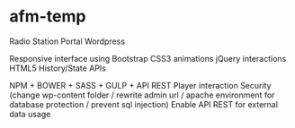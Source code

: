 # afm-temp

Radio Station Portal
Wordpress

Responsive interface using Bootstrap
CSS3 animations
jQuery interactions
HTML5 History/State APIs

NPM + BOWER + SASS + GULP + API REST Player interaction 
Security (change wp-content folder / rewrite admin url / apache environment for database protection / prevent sql injection) 
Enable API REST for external data usage
